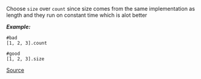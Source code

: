 Choose ```size``` over ```count``` since size comes from the same implementation as length and they run on constant time which is alot better

***Example:***

```
#bad
[1, 2, 3].count

#good
[1, 2, 3].size
```

[Source](http://www.rubydoc.info/gems/rubocop/RuboCop/Cop/Performance/Size)